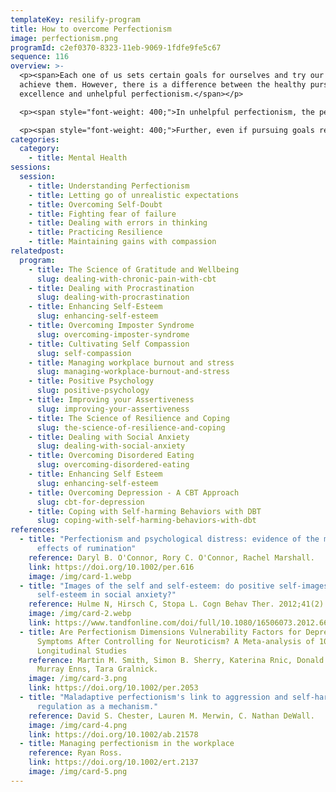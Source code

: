 ```yaml
---
templateKey: resilify-program
title: How to overcome Perfectionism
image: perfectionism.png
programId: c2ef0370-8323-11eb-9069-1fdfe9fe5c67
sequence: 116
overview: >-
  <p><span>Each one of us sets certain goals for ourselves and try our best to
  achieve them. However, there is a difference between the healthy pursuit of
  excellence and unhelpful perfectionism.</span></p>

  <p><span style="font-weight: 400;">In unhelpful perfectionism, the person may evaluate their worth on how well they think they achieve their own high standards. Their self-esteem is dependent on the achievement of goals. </span></p>

  <p><span style="font-weight: 400;">Further, even if pursuing goals results in negative consequences, those with unhelpful perfectionism may continue to strive to achieve them.</span></p>
categories:
  category:
    - title: Mental Health
sessions:
  session:
    - title: Understanding Perfectionism
    - title: Letting go of unrealistic expectations
    - title: Overcoming Self-Doubt
    - title: Fighting fear of failure
    - title: Dealing with errors in thinking
    - title: Practicing Resilience
    - title: Maintaining gains with compassion
relatedpost:
  program:
    - title: The Science of Gratitude and Wellbeing
      slug: dealing-with-chronic-pain-with-cbt
    - title: Dealing with Procrastination
      slug: dealing-with-procrastination
    - title: Enhancing Self-Esteem
      slug: enhancing-self-esteem
    - title: Overcoming Imposter Syndrome
      slug: overcoming-imposter-syndrome
    - title: Cultivating Self Compassion
      slug: self-compassion
    - title: Managing workplace burnout and stress
      slug: managing-workplace-burnout-and-stress
    - title: Positive Psychology
      slug: positive-psychology
    - title: Improving your Assertiveness
      slug: improving-your-assertiveness
    - title: The Science of Resilience and Coping
      slug: the-science-of-resilience-and-coping
    - title: Dealing with Social Anxiety
      slug: dealing-with-social-anxiety
    - title: Overcoming Disordered Eating
      slug: overcoming-disordered-eating
    - title: Enhancing Self Esteem
      slug: enhancing-self-esteem
    - title: Overcoming Depression - A CBT Approach
      slug: cbt-for-depression
    - title: Coping with Self-harming Behaviors with DBT
      slug: coping-with-self-harming-behaviors-with-dbt
references:
  - title: "Perfectionism and psychological distress: evidence of the mediating
      effects of rumination"
    reference: Daryl B. O'Connor, Rory C. O'Connor, Rachel Marshall.
    link: https://doi.org/10.1002/per.616
    image: /img/card-1.webp
  - title: "Images of the self and self-esteem: do positive self-images improve
      self-esteem in social anxiety?"
    reference: Hulme N, Hirsch C, Stopa L. Cogn Behav Ther. 2012;41(2):163–173.
    image: /img/card-2.webp
    link: https://www.tandfonline.com/doi/full/10.1080/16506073.2012.664557
  - title: Are Perfectionism Dimensions Vulnerability Factors for Depressive
      Symptoms After Controlling for Neuroticism? A Meta-analysis of 10
      Longitudinal Studies
    reference: Martin M. Smith, Simon B. Sherry, Katerina Rnic, Donald H. Saklofske,
      Murray Enns, Tara Gralnick.
    image: /img/card-3.png
    link: https://doi.org/10.1002/per.2053
  - title: "Maladaptive perfectionism's link to aggression and self-harm: Emotion
      regulation as a mechanism."
    reference: David S. Chester, Lauren M. Merwin, C. Nathan DeWall.
    image: /img/card-4.png
    link: https://doi.org/10.1002/ab.21578
  - title: Managing perfectionism in the workplace
    reference: Ryan Ross.
    link: https://doi.org/10.1002/ert.2137
    image: /img/card-5.png
---
```

